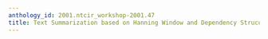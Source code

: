 ```yaml
---
anthology_id: 2001.ntcir_workshop-2001.47
title: Text Summarization based on Hanning Window and Dependency Strucuture Analysis
---
```

